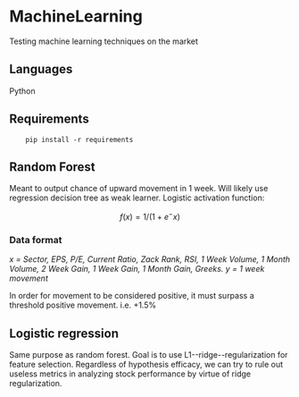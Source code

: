 # MachineLearning
Testing machine learning techniques on the market

## Languages

Python

## Requirements

```
    pip install -r requirements
```


## Random Forest

Meant to output chance of upward movement in 1 week. Will likely use regression decision tree as weak learner. Logistic activation function:

```math
    f(x) = 1/(1+e^-x)
```

### Data format

*x = Sector, EPS, P/E, Current Ratio, Zack Rank, RSI, 1 Week Volume, 1 Month Volume, 2 Week Gain, 1 Week Gain, 1 Month Gain, Greeks.*
*y = 1 week movement*

In order for movement to be considered positive, it must surpass a threshold positive movement. i.e. +1.5%

## Logistic regression

Same purpose as random forest. Goal is to use L1--ridge--regularization for feature selection. Regardless of hypothesis efficacy, we can try to rule out useless metrics in analyzing stock performance by virtue of ridge regularization.
